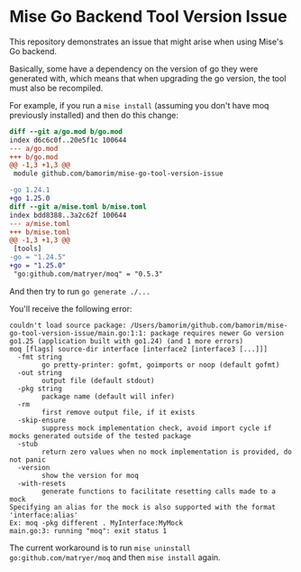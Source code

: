 # Mise Go Backend Tool Version Issue

This repository demonstrates an issue that might arise when using Mise's Go backend.

Basically, some have a dependency on the version of go they were generated with, which means that when
upgrading the go version, the tool must also be recompiled.

For example, if you run a `mise install` (assuming you don't have moq previously installed) and then do this change:

```patch
diff --git a/go.mod b/go.mod
index d6c6c0f..20e5f1c 100644
--- a/go.mod
+++ b/go.mod
@@ -1,3 +1,3 @@
 module github.com/bamorim/mise-go-tool-version-issue

-go 1.24.1
+go 1.25.0
diff --git a/mise.toml b/mise.toml
index bdd8388..3a2c62f 100644
--- a/mise.toml
+++ b/mise.toml
@@ -1,3 +1,3 @@
 [tools]
-go = "1.24.5"
+go = "1.25.0"
 "go:github.com/matryer/moq" = "0.5.3"
```

And then try to run `go generate ./...`

You'll receive the following error:

```
couldn't load source package: /Users/bamorim/github.com/bamorim/mise-go-tool-version-issue/main.go:1:1: package requires newer Go version go1.25 (application built with go1.24) (and 1 more errors)
moq [flags] source-dir interface [interface2 [interface3 [...]]]
  -fmt string
        go pretty-printer: gofmt, goimports or noop (default gofmt)
  -out string
        output file (default stdout)
  -pkg string
        package name (default will infer)
  -rm
        first remove output file, if it exists
  -skip-ensure
        suppress mock implementation check, avoid import cycle if mocks generated outside of the tested package
  -stub
        return zero values when no mock implementation is provided, do not panic
  -version
        show the version for moq
  -with-resets
        generate functions to facilitate resetting calls made to a mock
Specifying an alias for the mock is also supported with the format 'interface:alias'
Ex: moq -pkg different . MyInterface:MyMock
main.go:3: running "moq": exit status 1
```

The current workaround is to run `mise uninstall go:github.com/matryer/moq` and then `mise install` again.
